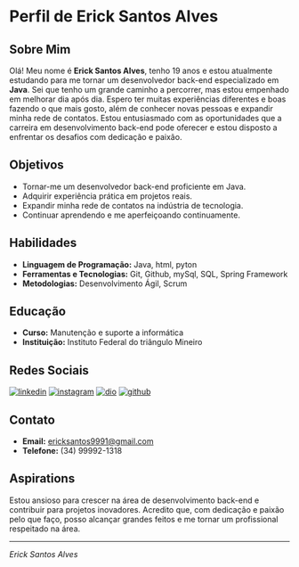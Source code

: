 # Perfil de Erick Santos Alves

## Sobre Mim
Olá! Meu nome é **Erick Santos Alves**, tenho 19 anos e estou atualmente estudando para me tornar um desenvolvedor back-end especializado em **Java**. Sei que tenho um grande caminho a percorrer, mas estou empenhado em melhorar dia após dia. Espero ter muitas experiências diferentes e boas fazendo o que mais gosto, além de conhecer novas pessoas e expandir minha rede de contatos. Estou entusiasmado com as oportunidades que a carreira em desenvolvimento back-end pode oferecer e estou disposto a enfrentar os desafios com dedicação e paixão.

## Objetivos
- Tornar-me um desenvolvedor back-end proficiente em Java.
- Adquirir experiência prática em projetos reais.
- Expandir minha rede de contatos na indústria de tecnologia.
- Continuar aprendendo e me aperfeiçoando continuamente.

## Habilidades
- **Linguagem de Programação:** Java, html, pyton
- **Ferramentas e Tecnologias:** Git, Github, mySql, SQL, Spring Framework
- **Metodologias:** Desenvolvimento Ágil, Scrum

## Educação
- **Curso:** Manutenção e suporte a informática
- **Instituição:** Instituto Federal do triângulo Mineiro

## Redes Sociais
[![linkedin](https://img.shields.io/badge/linkedin-blue?style=for-the-badge&logo=linkedin&logoColor=write)](https://www.linkedin.com/)
[![instagram](https://img.shields.io/badge/instagram-E4405F?style=for-the-badge&logo=instagram&logoColor=white)](https://www.instagram.com/miojo_mio/)
[![dio](https://img.shields.io/badge/dio-30A3DC?style=for-the-badge&logo=dio&logoColor=white)](https://web.dio.me/users/ericksantos9991?tab=achievements/)
[![github](https://img.shields.io/badge/github-181717?style=for-the-badge&logo=github&logoColor=white&labelColor=24292e)](https://github.com/MiojoNeutro/)



## Contato
- **Email:** ericksantos9991@gmail.com
- **Telefone:** (34) 99992-1318

## Aspirations
Estou ansioso para crescer na área de desenvolvimento back-end e contribuir para projetos inovadores. Acredito que, com dedicação e paixão pelo que faço, posso alcançar grandes feitos e me tornar um profissional respeitado na área.

---

*Erick Santos Alves*
